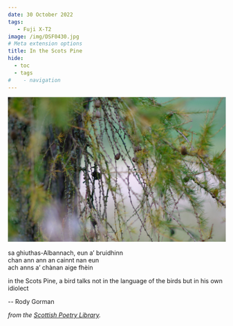```yaml
---
date: 30 October 2022
tags:
   - Fuji X-T2
image: /img/DSF0430.jpg
# Meta extension options
title: In the Scots Pine
hide:
  - toc
  - tags
#    - navigation
---
```


![](/img/DSF0430.jpg)

sa ghiuthas-Albannach, eun a’ bruidhinn  
chan ann ann an cainnt nan eun  
ach anns a’ chànan aige fhèin 

in the Scots Pine, a bird talks not in the language of the birds but in his own idiolect

-- Rody Gorman

*from the [Scottish Poetry Library](https://www.facebook.com/scottishpoetrylibrary/posts/pfbid0y2NP3Gmgi75mgBrc7RQCTJpJcxN6dwHbUmH9K73xXDU2XC66rwCBvoJSZd9WEbQMl?__cft__[0]=AZXOl2SJUyeq0q_kJ-SpPCSXOpVWOKq-damAImGoKSEv4gyk39MwYp5TyUolSJvMV71mCx7ZB6Zn4dHTqrHCSP_vDf7raJc8v87_QBwVGhG5htI7uHijnx2Zl1UBqL5LjglrpdBqdi1STytgPzDnHCwFXO3QGIOFGqbn3iMAQEaFj5Ta9P6NAsKkQV2JUAwE0gk&__tn__=%2CO%2CP-R).*